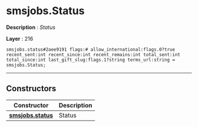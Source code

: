# smsjobs.Status

**Description** : *Status*

**Layer** : 216

```tl
smsjobs.status#2aee9191 flags:# allow_international:flags.0?true recent_sent:int recent_since:int recent_remains:int total_sent:int total_since:int last_gift_slug:flags.1?string terms_url:string = smsjobs.Status;
```

---

## Constructors

| Constructor | Description |
| :---: | :--- |
| [**smsjobs.status**](constructor/smsjobs.status) | Status |
